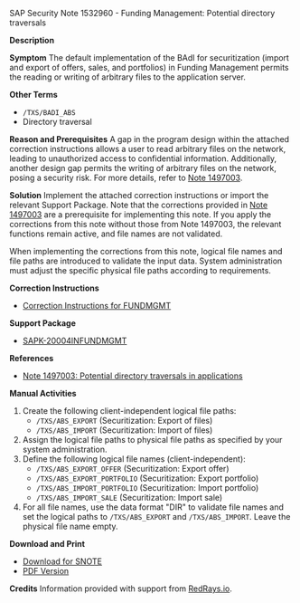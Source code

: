 SAP Security Note 1532960 - Funding Management: Potential directory traversals

**Description**

**Symptom**
The default implementation of the BAdI for securitization (import and export of offers, sales, and portfolios) in Funding Management permits the reading or writing of arbitrary files to the application server.

**Other Terms**
- `/TXS/BADI_ABS`
- Directory traversal

**Reason and Prerequisites**
A gap in the program design within the attached correction instructions allows a user to read arbitrary files on the network, leading to unauthorized access to confidential information. Additionally, another design gap permits the writing of arbitrary files on the network, posing a security risk. For more details, refer to [Note 1497003](https://me.sap.com/notes/1497003).

**Solution**
Implement the attached correction instructions or import the relevant Support Package. Note that the corrections provided in [Note 1497003](https://me.sap.com/notes/1497003) are a prerequisite for implementing this note. If you apply the corrections from this note without those from Note 1497003, the relevant functions remain active, and file names are not validated.

When implementing the corrections from this note, logical file names and file paths are introduced to validate the input data. System administration must adjust the specific physical file paths according to requirements.

**Correction Instructions**
- [Correction Instructions for FUNDMGMT](https://me.sap.com/corrins/0001532960/6629)

**Support Package**
- [SAPK-20004INFUNDMGMT](https://me.sap.com/supportpackage/SAPK-20004INFUNDMGMT)

**References**
- [Note 1497003: Potential directory traversals in applications](https://me.sap.com/notes/1497003)

**Manual Activities**
1. Create the following client-independent logical file paths:
   - `/TXS/ABS_EXPORT` (Securitization: Export of files)
   - `/TXS/ABS_IMPORT` (Securitization: Import of files)
2. Assign the logical file paths to physical file paths as specified by your system administration.
3. Define the following logical file names (client-independent):
   - `/TXS/ABS_EXPORT_OFFER` (Securitization: Export offer)
   - `/TXS/ABS_EXPORT_PORTFOLIO` (Securitization: Export portfolio)
   - `/TXS/ABS_IMPORT_PORTFOLIO` (Securitization: Import portfolio)
   - `/TXS/ABS_IMPORT_SALE` (Securitization: Import sale)
4. For all file names, use the data format "DIR" to validate file names and set the logical paths to `/TXS/ABS_EXPORT` and `/TXS/ABS_IMPORT`. Leave the physical file name empty.

**Download and Print**
- [Download for SNOTE](https://notesdownloads.sap.com/note/0040000009092762017)
- [PDF Version](https://userapps.support.sap.com/sap/support/sfm/notes/print/0001532960?language=en-US&token=B01F4DF9BEAC8918D7A33EFED9805407)

**Credits**
Information provided with support from [RedRays.io](https://redrays.io).